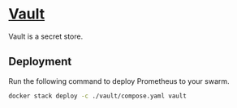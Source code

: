 # [Vault](https://www.hashicorp.com/products/vault)

Vault is a secret store.

## Deployment

Run the following command to deploy Prometheus to your swarm.

```bash
docker stack deploy -c ./vault/compose.yaml vault
```
